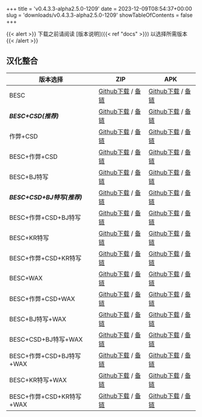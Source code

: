 
+++
title = 'v0.4.3.3-alpha2.5.0-1209'
date = 2023-12-09T08:54:37+00:00
slug = 'downloads/v0.4.3.3-alpha2.5.0-1209'
showTableOfContents = false
+++

{{< alert >}}
下载之前请阅读 [版本说明]({{< ref "docs" >}}) 以选择所需版本
{{< /alert >}}

## 汉化整合

|         版本选择          |                                                                                                                                                                              ZIP                                                                                                                                                                               |                                                                                                                                                                              APK                                                                                                                                                                               |
|---------------------------|----------------------------------------------------------------------------------------------------------------------------------------------------------------------------------------------------------------------------------------------------------------------------------------------------------------------------------------------------------------|----------------------------------------------------------------------------------------------------------------------------------------------------------------------------------------------------------------------------------------------------------------------------------------------------------------------------------------------------------------|
|BESC                       |[Github下载](https://github.com/DoL-Lyra/Lyra/releases/download/v0.4.3.3-alpha2.5.0-1209/DoL-0.4.3.3-chsmods-a2.5.0-besc-1209.zip ) / [备链](https://ghfast.top/https://github.com/DoL-Lyra/Lyra/releases/download/v0.4.3.3-alpha2.5.0-1209/DoL-0.4.3.3-chsmods-a2.5.0-besc-1209.zip )                                                  |[Github下载](https://github.com/DoL-Lyra/Lyra/releases/download/v0.4.3.3-alpha2.5.0-1209/DoL-0.4.3.3-chsmods-a2.5.0-besc-1209.apk ) / [备链](https://ghfast.top/https://github.com/DoL-Lyra/Lyra/releases/download/v0.4.3.3-alpha2.5.0-1209/DoL-0.4.3.3-chsmods-a2.5.0-besc-1209.apk )                                                  |
|***BESC+CSD(推荐)***       |[Github下载](https://github.com/DoL-Lyra/Lyra/releases/download/v0.4.3.3-alpha2.5.0-1209/DoL-0.4.3.3-chsmods-a2.5.0-besc-csd-1209.zip ) / [备链](https://ghfast.top/https://github.com/DoL-Lyra/Lyra/releases/download/v0.4.3.3-alpha2.5.0-1209/DoL-0.4.3.3-chsmods-a2.5.0-besc-csd-1209.zip )                                          |[Github下载](https://github.com/DoL-Lyra/Lyra/releases/download/v0.4.3.3-alpha2.5.0-1209/DoL-0.4.3.3-chsmods-a2.5.0-besc-csd-1209.apk ) / [备链](https://ghfast.top/https://github.com/DoL-Lyra/Lyra/releases/download/v0.4.3.3-alpha2.5.0-1209/DoL-0.4.3.3-chsmods-a2.5.0-besc-csd-1209.apk )                                          |
|作弊+CSD                   |[Github下载](https://github.com/DoL-Lyra/Lyra/releases/download/v0.4.3.3-alpha2.5.0-1209/DoL-0.4.3.3-chsmods-a2.5.0-cheat-csd-1209.zip ) / [备链](https://ghfast.top/https://github.com/DoL-Lyra/Lyra/releases/download/v0.4.3.3-alpha2.5.0-1209/DoL-0.4.3.3-chsmods-a2.5.0-cheat-csd-1209.zip )                                        |[Github下载](https://github.com/DoL-Lyra/Lyra/releases/download/v0.4.3.3-alpha2.5.0-1209/DoL-0.4.3.3-chsmods-a2.5.0-cheat-csd-1209.apk ) / [备链](https://ghfast.top/https://github.com/DoL-Lyra/Lyra/releases/download/v0.4.3.3-alpha2.5.0-1209/DoL-0.4.3.3-chsmods-a2.5.0-cheat-csd-1209.apk )                                        |
|BESC+作弊+CSD              |[Github下载](https://github.com/DoL-Lyra/Lyra/releases/download/v0.4.3.3-alpha2.5.0-1209/DoL-0.4.3.3-chsmods-a2.5.0-besc-cheat-csd-1209.zip ) / [备链](https://ghfast.top/https://github.com/DoL-Lyra/Lyra/releases/download/v0.4.3.3-alpha2.5.0-1209/DoL-0.4.3.3-chsmods-a2.5.0-besc-cheat-csd-1209.zip )                              |[Github下载](https://github.com/DoL-Lyra/Lyra/releases/download/v0.4.3.3-alpha2.5.0-1209/DoL-0.4.3.3-chsmods-a2.5.0-besc-cheat-csd-1209.apk ) / [备链](https://ghfast.top/https://github.com/DoL-Lyra/Lyra/releases/download/v0.4.3.3-alpha2.5.0-1209/DoL-0.4.3.3-chsmods-a2.5.0-besc-cheat-csd-1209.apk )                              |
|BESC+BJ特写                |[Github下载](https://github.com/DoL-Lyra/Lyra/releases/download/v0.4.3.3-alpha2.5.0-1209/DoL-0.4.3.3-chsmods-a2.5.0-besc-sideviewbj-1209.zip ) / [备链](https://ghfast.top/https://github.com/DoL-Lyra/Lyra/releases/download/v0.4.3.3-alpha2.5.0-1209/DoL-0.4.3.3-chsmods-a2.5.0-besc-sideviewbj-1209.zip )                            |[Github下载](https://github.com/DoL-Lyra/Lyra/releases/download/v0.4.3.3-alpha2.5.0-1209/DoL-0.4.3.3-chsmods-a2.5.0-besc-sideviewbj-1209.apk ) / [备链](https://ghfast.top/https://github.com/DoL-Lyra/Lyra/releases/download/v0.4.3.3-alpha2.5.0-1209/DoL-0.4.3.3-chsmods-a2.5.0-besc-sideviewbj-1209.apk )                            |
|***BESC+CSD+BJ特写(推荐)***|[Github下载](https://github.com/DoL-Lyra/Lyra/releases/download/v0.4.3.3-alpha2.5.0-1209/DoL-0.4.3.3-chsmods-a2.5.0-besc-csd-sideviewbj-1209.zip ) / [备链](https://ghfast.top/https://github.com/DoL-Lyra/Lyra/releases/download/v0.4.3.3-alpha2.5.0-1209/DoL-0.4.3.3-chsmods-a2.5.0-besc-csd-sideviewbj-1209.zip )                    |[Github下载](https://github.com/DoL-Lyra/Lyra/releases/download/v0.4.3.3-alpha2.5.0-1209/DoL-0.4.3.3-chsmods-a2.5.0-besc-csd-sideviewbj-1209.apk ) / [备链](https://ghfast.top/https://github.com/DoL-Lyra/Lyra/releases/download/v0.4.3.3-alpha2.5.0-1209/DoL-0.4.3.3-chsmods-a2.5.0-besc-csd-sideviewbj-1209.apk )                    |
|BESC+作弊+CSD+BJ特写       |[Github下载](https://github.com/DoL-Lyra/Lyra/releases/download/v0.4.3.3-alpha2.5.0-1209/DoL-0.4.3.3-chsmods-a2.5.0-besc-cheat-csd-sideviewbj-1209.zip ) / [备链](https://ghfast.top/https://github.com/DoL-Lyra/Lyra/releases/download/v0.4.3.3-alpha2.5.0-1209/DoL-0.4.3.3-chsmods-a2.5.0-besc-cheat-csd-sideviewbj-1209.zip )        |[Github下载](https://github.com/DoL-Lyra/Lyra/releases/download/v0.4.3.3-alpha2.5.0-1209/DoL-0.4.3.3-chsmods-a2.5.0-besc-cheat-csd-sideviewbj-1209.apk ) / [备链](https://ghfast.top/https://github.com/DoL-Lyra/Lyra/releases/download/v0.4.3.3-alpha2.5.0-1209/DoL-0.4.3.3-chsmods-a2.5.0-besc-cheat-csd-sideviewbj-1209.apk )        |
|BESC+KR特写                |[Github下载](https://github.com/DoL-Lyra/Lyra/releases/download/v0.4.3.3-alpha2.5.0-1209/DoL-0.4.3.3-chsmods-a2.5.0-besc-sideviewkr-1209.zip ) / [备链](https://ghfast.top/https://github.com/DoL-Lyra/Lyra/releases/download/v0.4.3.3-alpha2.5.0-1209/DoL-0.4.3.3-chsmods-a2.5.0-besc-sideviewkr-1209.zip )                            |[Github下载](https://github.com/DoL-Lyra/Lyra/releases/download/v0.4.3.3-alpha2.5.0-1209/DoL-0.4.3.3-chsmods-a2.5.0-besc-sideviewkr-1209.apk ) / [备链](https://ghfast.top/https://github.com/DoL-Lyra/Lyra/releases/download/v0.4.3.3-alpha2.5.0-1209/DoL-0.4.3.3-chsmods-a2.5.0-besc-sideviewkr-1209.apk )                            |
|BESC+作弊+CSD+KR特写       |[Github下载](https://github.com/DoL-Lyra/Lyra/releases/download/v0.4.3.3-alpha2.5.0-1209/DoL-0.4.3.3-chsmods-a2.5.0-besc-cheat-csd-sideviewkr-1209.zip ) / [备链](https://ghfast.top/https://github.com/DoL-Lyra/Lyra/releases/download/v0.4.3.3-alpha2.5.0-1209/DoL-0.4.3.3-chsmods-a2.5.0-besc-cheat-csd-sideviewkr-1209.zip )        |[Github下载](https://github.com/DoL-Lyra/Lyra/releases/download/v0.4.3.3-alpha2.5.0-1209/DoL-0.4.3.3-chsmods-a2.5.0-besc-cheat-csd-sideviewkr-1209.apk ) / [备链](https://ghfast.top/https://github.com/DoL-Lyra/Lyra/releases/download/v0.4.3.3-alpha2.5.0-1209/DoL-0.4.3.3-chsmods-a2.5.0-besc-cheat-csd-sideviewkr-1209.apk )        |
|BESC+WAX                   |[Github下载](https://github.com/DoL-Lyra/Lyra/releases/download/v0.4.3.3-alpha2.5.0-1209/DoL-0.4.3.3-chsmods-a2.5.0-besc-wax-1209.zip ) / [备链](https://ghfast.top/https://github.com/DoL-Lyra/Lyra/releases/download/v0.4.3.3-alpha2.5.0-1209/DoL-0.4.3.3-chsmods-a2.5.0-besc-wax-1209.zip )                                          |[Github下载](https://github.com/DoL-Lyra/Lyra/releases/download/v0.4.3.3-alpha2.5.0-1209/DoL-0.4.3.3-chsmods-a2.5.0-besc-wax-1209.apk ) / [备链](https://ghfast.top/https://github.com/DoL-Lyra/Lyra/releases/download/v0.4.3.3-alpha2.5.0-1209/DoL-0.4.3.3-chsmods-a2.5.0-besc-wax-1209.apk )                                          |
|BESC+作弊+CSD+WAX          |[Github下载](https://github.com/DoL-Lyra/Lyra/releases/download/v0.4.3.3-alpha2.5.0-1209/DoL-0.4.3.3-chsmods-a2.5.0-besc-wax-cheat-csd-1209.zip ) / [备链](https://ghfast.top/https://github.com/DoL-Lyra/Lyra/releases/download/v0.4.3.3-alpha2.5.0-1209/DoL-0.4.3.3-chsmods-a2.5.0-besc-wax-cheat-csd-1209.zip )                      |[Github下载](https://github.com/DoL-Lyra/Lyra/releases/download/v0.4.3.3-alpha2.5.0-1209/DoL-0.4.3.3-chsmods-a2.5.0-besc-wax-cheat-csd-1209.apk ) / [备链](https://ghfast.top/https://github.com/DoL-Lyra/Lyra/releases/download/v0.4.3.3-alpha2.5.0-1209/DoL-0.4.3.3-chsmods-a2.5.0-besc-wax-cheat-csd-1209.apk )                      |
|BESC+BJ特写+WAX            |[Github下载](https://github.com/DoL-Lyra/Lyra/releases/download/v0.4.3.3-alpha2.5.0-1209/DoL-0.4.3.3-chsmods-a2.5.0-besc-wax-sideviewbj-1209.zip ) / [备链](https://ghfast.top/https://github.com/DoL-Lyra/Lyra/releases/download/v0.4.3.3-alpha2.5.0-1209/DoL-0.4.3.3-chsmods-a2.5.0-besc-wax-sideviewbj-1209.zip )                    |[Github下载](https://github.com/DoL-Lyra/Lyra/releases/download/v0.4.3.3-alpha2.5.0-1209/DoL-0.4.3.3-chsmods-a2.5.0-besc-wax-sideviewbj-1209.apk ) / [备链](https://ghfast.top/https://github.com/DoL-Lyra/Lyra/releases/download/v0.4.3.3-alpha2.5.0-1209/DoL-0.4.3.3-chsmods-a2.5.0-besc-wax-sideviewbj-1209.apk )                    |
|BESC+CSD+BJ特写+WAX        |[Github下载](https://github.com/DoL-Lyra/Lyra/releases/download/v0.4.3.3-alpha2.5.0-1209/DoL-0.4.3.3-chsmods-a2.5.0-besc-wax-csd-sideviewbj-1209.zip ) / [备链](https://ghfast.top/https://github.com/DoL-Lyra/Lyra/releases/download/v0.4.3.3-alpha2.5.0-1209/DoL-0.4.3.3-chsmods-a2.5.0-besc-wax-csd-sideviewbj-1209.zip )            |[Github下载](https://github.com/DoL-Lyra/Lyra/releases/download/v0.4.3.3-alpha2.5.0-1209/DoL-0.4.3.3-chsmods-a2.5.0-besc-wax-csd-sideviewbj-1209.apk ) / [备链](https://ghfast.top/https://github.com/DoL-Lyra/Lyra/releases/download/v0.4.3.3-alpha2.5.0-1209/DoL-0.4.3.3-chsmods-a2.5.0-besc-wax-csd-sideviewbj-1209.apk )            |
|BESC+作弊+CSD+BJ特写+WAX   |[Github下载](https://github.com/DoL-Lyra/Lyra/releases/download/v0.4.3.3-alpha2.5.0-1209/DoL-0.4.3.3-chsmods-a2.5.0-besc-wax-cheat-csd-sideviewbj-1209.zip ) / [备链](https://ghfast.top/https://github.com/DoL-Lyra/Lyra/releases/download/v0.4.3.3-alpha2.5.0-1209/DoL-0.4.3.3-chsmods-a2.5.0-besc-wax-cheat-csd-sideviewbj-1209.zip )|[Github下载](https://github.com/DoL-Lyra/Lyra/releases/download/v0.4.3.3-alpha2.5.0-1209/DoL-0.4.3.3-chsmods-a2.5.0-besc-wax-cheat-csd-sideviewbj-1209.apk ) / [备链](https://ghfast.top/https://github.com/DoL-Lyra/Lyra/releases/download/v0.4.3.3-alpha2.5.0-1209/DoL-0.4.3.3-chsmods-a2.5.0-besc-wax-cheat-csd-sideviewbj-1209.apk )|
|BESC+KR特写+WAX            |[Github下载](https://github.com/DoL-Lyra/Lyra/releases/download/v0.4.3.3-alpha2.5.0-1209/DoL-0.4.3.3-chsmods-a2.5.0-besc-wax-sideviewkr-1209.zip ) / [备链](https://ghfast.top/https://github.com/DoL-Lyra/Lyra/releases/download/v0.4.3.3-alpha2.5.0-1209/DoL-0.4.3.3-chsmods-a2.5.0-besc-wax-sideviewkr-1209.zip )                    |[Github下载](https://github.com/DoL-Lyra/Lyra/releases/download/v0.4.3.3-alpha2.5.0-1209/DoL-0.4.3.3-chsmods-a2.5.0-besc-wax-sideviewkr-1209.apk ) / [备链](https://ghfast.top/https://github.com/DoL-Lyra/Lyra/releases/download/v0.4.3.3-alpha2.5.0-1209/DoL-0.4.3.3-chsmods-a2.5.0-besc-wax-sideviewkr-1209.apk )                    |
|BESC+作弊+CSD+KR特写+WAX   |[Github下载](https://github.com/DoL-Lyra/Lyra/releases/download/v0.4.3.3-alpha2.5.0-1209/DoL-0.4.3.3-chsmods-a2.5.0-besc-wax-cheat-csd-sideviewkr-1209.zip ) / [备链](https://ghfast.top/https://github.com/DoL-Lyra/Lyra/releases/download/v0.4.3.3-alpha2.5.0-1209/DoL-0.4.3.3-chsmods-a2.5.0-besc-wax-cheat-csd-sideviewkr-1209.zip )|[Github下载](https://github.com/DoL-Lyra/Lyra/releases/download/v0.4.3.3-alpha2.5.0-1209/DoL-0.4.3.3-chsmods-a2.5.0-besc-wax-cheat-csd-sideviewkr-1209.apk ) / [备链](https://ghfast.top/https://github.com/DoL-Lyra/Lyra/releases/download/v0.4.3.3-alpha2.5.0-1209/DoL-0.4.3.3-chsmods-a2.5.0-besc-wax-cheat-csd-sideviewkr-1209.apk )|
